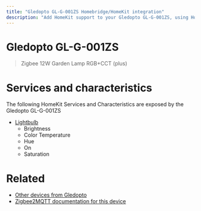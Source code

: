 ```yaml
---
title: "Gledopto GL-G-001ZS Homebridge/HomeKit integration"
description: "Add HomeKit support to your Gledopto GL-G-001ZS, using Homebridge, Zigbee2MQTT and homebridge-z2m."
---
```

<!---
This file has been GENERATED using src/docgen/docgen.ts
DO NOT EDIT THIS FILE MANUALLY!
-->
# Gledopto GL-G-001ZS
> Zigbee 12W Garden Lamp RGB+CCT (plus)


# Services and characteristics
The following HomeKit Services and Characteristics are exposed by
the Gledopto GL-G-001ZS

* [Lightbulb](../../light.md)
  * Brightness
  * Color Temperature
  * Hue
  * On
  * Saturation


# Related
* [Other devices from Gledopto](../index.md#gledopto)
* [Zigbee2MQTT documentation for this device](https://www.zigbee2mqtt.io/devices/GL-G-001ZS.html)